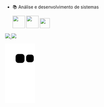 - 📚 Análise e desenvolvimento de sistemas

  <img src="https://cdn.jsdelivr.net/gh/devicons/devicon/icons/css3/css3-original-wordmark.svg" height="40" width="40"/>
  <img src="https://cdn.jsdelivr.net/gh/devicons/devicon/icons/html5/html5-original-wordmark.svg" height="40" width="40"/> 
  <img src="https://cdn.jsdelivr.net/gh/devicons/devicon/icons/javascript/javascript-original.svg" height="32" width="32"/>


<div>
  <a href="https://github.com/Sarumell">
  <img height="163em" src="https://github-readme-stats.vercel.app/api?username=Sarumell&show_icons=true&theme=dark&include_all_commits=true&count_private=true"/>
  <img height="163em" src="https://github-readme-stats.vercel.app/api/top-langs/?username=Sarumell&layout=compact&langs_count=7&theme=dark"/>
</div>

  ![Snake animation](https://github.com/Sarumell/Sarumell/blob/output/github-contribution-grid-snake.svg)

